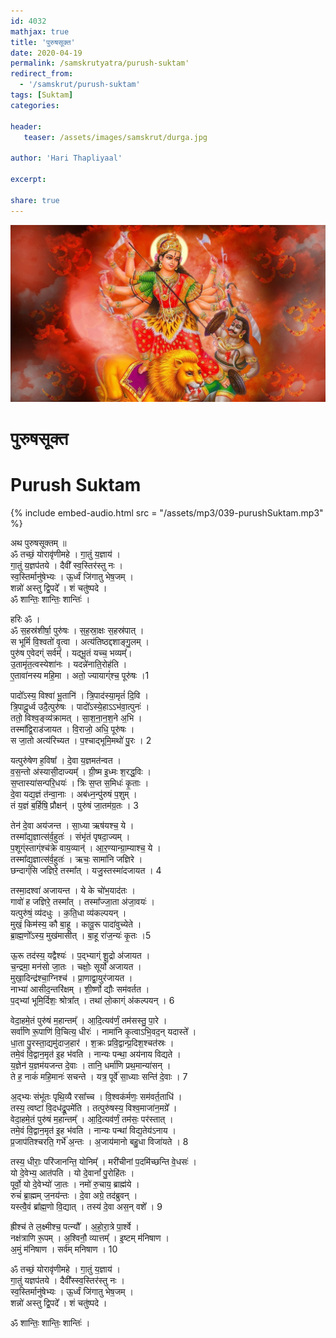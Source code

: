 ```yaml
---    
id: 4032    
mathjax: true    
title: 'पुरुषसूक्त'    
date: 2020-04-19    
permalink: /samskrutyatra/purush-suktam'
redirect_from: 
  - '/samskrut/purush-suktam'
tags: [Suktam]    
categories:    
    
header:    
   teaser: /assets/images/samskrut/durga.jpg    
    
author: 'Hari Thapliyaal'    
    
excerpt:    
    
share: true    
---    
```

    
![](/assets/images/samskrut/durga.jpg)    
    
# पुरुषसूक्त    
# Purush Suktam    
    
{% include embed-audio.html src = "/assets/mp3/039-purushSuktam.mp3" %}     
    
अथ पुरुषसूक्तम् ॥    
ॐ तच्छं॒ योरावृ॑णीमहे । गा॒तुं य॒ज्ञाय॑ ।    
गा॒तुं य॒ज्ञप॑तये । दैवी᳚ स्व॒स्तिर॑स्तु नः ।    
स्व॒स्तिर्मानु॑षेभ्यः । ऊ॒र्ध्वं जि॑गातु भेष॒जम् ।    
शन्नो॑ अस्तु द्वि॒पदे᳚ । शं चतु॑ष्पदे ।    
ॐ शान्तिः॒ शान्तिः॒ शान्तिः॑ ।    
    
हरिः ॐ ।    
ॐ स॒हस्र॑शीर्षा॒ पुरु॑षः । स॒ह॒स्रा॒क्षः स॒हस्र॑पात् ।    
स भूमिं॑ वि॒श्वतो॑ वृ॒त्वा । अत्य॑तिष्ठद्दशाङ्गु॒लम् ।    
पुरु॑ष ए॒वेदग्ं सर्वम्᳚ । यद्भू॒तं यच्च॒ भव्यम्᳚।    
उ॒तामृ॑त॒त्वस्येशा॑नः । यदन्ने॑नाति॒रोह॑ति ।    
ए॒तावा॑नस्य महि॒मा । अतो॒ ज्यायाग्ं॑श्च॒ पूरु॑षः ।1    
    
पादो᳚ऽस्य॒ विश्वा॑ भू॒तानि॑ । त्रि॒पाद॑स्या॒मृतं॑ दि॒वि ।    
त्रि॒पादू॒र्ध्व उदै॒त्पुरु॑षः । पादो᳚ऽस्ये॒हाऽऽभ॑वा॒त्पुनः॑ ।    
ततो॒ विश्व॒ङ्व्य॑क्रामत् । सा॒श॒ना॒न॒श॒ने अ॒भि ।    
तस्मा᳚द्वि॒राड॑जायत । वि॒राजो॒ अधि॒ पूरु॑षः ।    
स जा॒तो अत्य॑रिच्यत । प॒श्चाद्भूमि॒मथो॑ पु॒रः । 2    
    
यत्पुरु॑षेण ह॒विषा᳚ । दे॒वा य॒ज्ञमत॑न्वत ।    
व॒स॒न्तो अ॑स्यासी॒दाज्यम्᳚ । ग्री॒ष्म इ॒ध्मः श॒रद्ध॒विः ।    
स॒प्तास्या॑सन्परि॒धयः॑ । त्रिः स॒प्त स॒मिधः॑ कृ॒ताः ।    
दे॒वा यद्य॒ज्ञं त॑न्वा॒नाः । अब॑ध्न॒न्पु॑रुषं प॒शुम् ।    
तं य॒ज्ञं ब॒र्हिषि॒ प्रौक्षन्॑ । पुरु॑षं जा॒तम॑ग्र॒तः । 3    
    
तेन॑ दे॒वा अय॑जन्त । सा॒ध्या ऋष॑यश्च॒ ये ।    
तस्मा᳚द्य॒ज्ञात्स॑र्व॒हुतः॑ । संभृ॑तं पृषदा॒ज्यम् ।    
प॒शूग्ंस्ताग्ंश्च॑क्रे वाय॒व्यान्॑ । आ॒र॒ण्यान्ग्रा॒म्याश्च॒ ये ।    
तस्मा᳚द्य॒ज्ञात्स॑र्व॒हुतः॑ । ऋचः॒ सामा॑नि जज्ञिरे ।    
छन्दाग्ं॑सि जज्ञिरे॒ तस्मा᳚त् । यजु॒स्तस्मा॑दजायत । 4    
    
तस्मा॒दश्वा॑ अजायन्त । ये के चो॑भ॒याद॑तः ।    
गावो॑ ह जज्ञिरे॒ तस्मा᳚त् । तस्मा᳚ज्जा॒ता अ॑जा॒वयः॑ ।    
यत्पुरु॑षं॒ व्य॑दधुः । क॒ति॒धा व्य॑कल्पयन् ।    
मुखं॒ किम॑स्य॒ कौ बा॒हू । कावू॒रू पादा॑वुच्येते ।    
ब्रा॒ह्म॒णो᳚ऽस्य॒ मुख॑मासीत् । बा॒हू रा॑ज॒न्यः॑ कृ॒तः ।5    
    
ऊ॒रू तद॑स्य॒ यद्वैश्यः॑ । प॒द्भ्याग्ं शू॒द्रो अ॑जायत ।    
च॒न्द्रमा॒ मन॑सो जा॒तः । चक्षोः॒ सूर्यो॑ अजायत ।    
मुखा॒दिन्द्र॑श्चा॒ग्निश्च॑ ।  प्रा॒णाद्वा॒युर॑जायत ।    
नाभ्या॑ आसीद॒न्तरि॑क्षम् । शी॒र्ष्णो द्यौः सम॑वर्तत ।    
प॒द्भ्यां भूमि॒र्दिशः॒ श्रोत्रा᳚त् । तथा॑ लो॒काग्ं अ॑कल्पयन् । 6    
    
वेदा॒हमे॒तं पुरु॑षं म॒हान्तम्᳚ । आ॒दि॒त्यव॑र्णं॒ तम॑सस्तु॒ पा॒रे ।    
सर्वा॑णि रू॒पाणि॑ वि॒चित्य॒ धीरः॑ । नामा॑नि कृ॒त्वाऽभि॒वद॒न् यदास्ते᳚ ।    
धा॒ता पु॒रस्ता॒द्यमु॑दाज॒हार॑ । श॒क्रः प्रवि॒द्वान्प्र॒दिश॒श्चत॑स्रः ।    
तमे॒वं वि॒द्वान॒मृत॑ इ॒ह भ॑वति । नान्यः पन्था॒ अय॑नाय विद्यते ।    
य॒ज्ञेन॑ य॒ज्ञम॑यजन्त दे॒वाः । तानि॒ धर्मा॑णि प्रथ॒मान्या॑सन् ।    
ते ह॒ नाकं॑ महि॒मानः॑ सचन्ते । यत्र॒ पूर्वे॑ सा॒ध्याः सन्ति॑ दे॒वाः । 7    
    
अ॒द्भ्यः संभू॑तः पृथि॒व्यै रसा᳚च्च । वि॒श्वक॑र्मणः॒ सम॑वर्त॒ताधि॑ ।    
तस्य॒ त्वष्टा॑ वि॒दध॑द्रू॒पमे॑ति । तत्पुरु॑षस्य॒ विश्व॒माजा॑न॒मग्रे᳚ ।    
वेदा॒हमे॒तं पुरु॑षं म॒हान्तम्᳚ । आ॒दि॒त्यव॑र्णं॒ तम॑सः॒ पर॑स्तात् ।    
तमे॒वं वि॒द्वान॒मृत॑ इ॒ह भ॑वति । नान्यः पन्था॑ विद्य॒तेय॑ऽनाय ।    
प्र॒जाप॑तिश्चरति॒ गर्भे॑ अ॒न्तः । अ॒जाय॑मानो बहु॒धा विजा॑यते । 8    
    
तस्य॒ धीराः॒ परि॑जानन्ति॒ योनिम्᳚ । मरी॑चीनां प॒दमि॑च्छन्ति वे॒धसः॑ ।    
यो दे॒वेभ्य॒ आत॑पति । यो दे॒वानां᳚ पु॒रोहि॑तः ।    
पूर्वो॒ यो दे॒वेभ्यो॑ जा॒तः । नमो॑ रु॒चाय॒ ब्राह्म॑ये ।    
रुचं॑ ब्रा॒ह्मम् ज॒नय॑न्तः । दे॒वा अग्रे॒ तद॑ब्रुवन् ।    
यस्त्वै॒वं ब्रा᳚ह्म॒णो वि॒द्यात् । तस्य॑ दे॒वा अस॒न् वशे᳚ । 9    
    
ह्रीश्च॑ ते ल॒क्ष्मीश्च॒ पत्न्यौ᳚ । अ॒हो॒रा॒त्रे पा॒र्श्वे ।    
नक्ष॑त्राणि रू॒पम् । अ॒श्विनौ॒ व्यात्तम्᳚ ।  इ॒ष्टम् म॑निषाण ।    
अ॒मुं म॑निषाण ।  सर्व॑म्  मनिषाण । 10    
    
ॐ तच्छं॒ योरावृ॑णीमहे । गा॒तुं य॒ज्ञाय॑ ।    
गा॒तुं यज्ञप॑तये । दैवी᳚स्स्व॒स्तिर॑स्तु नः ।    
स्व॒स्तिर्मानु॑षेभ्यः । ऊ॒र्ध्वं जि॑गातु भेष॒जम् ।    
शन्नो॑ अस्तु द्वि॒पदे᳚ । शं चतु॑ष्पदे ।    
    
ॐ शान्तिः॒ शान्तिः॒ शान्तिः॑ ।    
    
